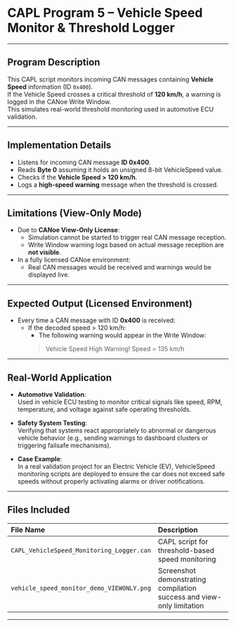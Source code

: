 
# CAPL Program 5 – Vehicle Speed Monitor & Threshold Logger

---

## Program Description

This CAPL script monitors incoming CAN messages containing **Vehicle Speed** information (ID `0x400`).  
If the Vehicle Speed crosses a critical threshold of **120 km/h**, a warning is logged in the CANoe Write Window.  
This simulates real-world threshold monitoring used in automotive ECU validation.

---

## Implementation Details

- Listens for incoming CAN message **ID 0x400**.
- Reads **Byte 0** assuming it holds an unsigned 8-bit VehicleSpeed value.
- Checks if the **Vehicle Speed > 120 km/h**.
- Logs a **high-speed warning** message when the threshold is crossed.

---

## Limitations (View-Only Mode)

- Due to **CANoe View-Only License**:
  - Simulation cannot be started to trigger real CAN message reception.
  - Write Window warning logs based on actual message reception are **not visible**.
- In a fully licensed CANoe environment:
  - Real CAN messages would be received and warnings would be displayed live.

---

## Expected Output (Licensed Environment)

- Every time a CAN message with ID **0x400** is received:
  - If the decoded speed > 120 km/h:
    - The following warning would appear in the Write Window:
    > Vehicle Speed High Warning! Speed = 135 km/h

---

## Real-World Application

- **Automotive Validation**:  
  Used in vehicle ECU testing to monitor critical signals like speed, RPM, temperature, and voltage against safe operating thresholds.

- **Safety System Testing**:  
  Verifying that systems react appropriately to abnormal or dangerous vehicle behavior (e.g., sending warnings to dashboard clusters or triggering failsafe mechanisms).

- **Case Example**:  
  In a real validation project for an Electric Vehicle (EV), VehicleSpeed monitoring scripts are deployed to ensure the car does not exceed safe speeds without properly activating alarms or driver notifications.

---

## Files Included

| File Name | Description |
| :-------- | :---------- |
| `CAPL_VehicleSpeed_Monitoring_Logger.can` | CAPL script for threshold-based speed monitoring |
| `vehicle_speed_monitor_demo_VIEWONLY.png` | Screenshot demonstrating compilation success and view-only limitation |

---
